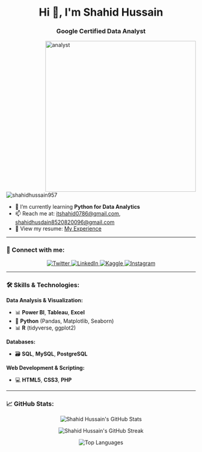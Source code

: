 <h1 align="center">Hi 👋, I'm Shahid Hussain</h1>
<h3 align="center">Google Certified Data Analyst</h3>
<img align="right" alt="analyst" width="400" src="https://shorturl.at/fpe7T">

<p align="left"> <img src="https://komarev.com/ghpvc/?username=shahidhussain957&label=Profile%20views&color=0e75b6&style=flat" alt="shahidhussain957" /> </p>

- 🌱 I’m currently learning **Python for Data Analytics**
- 📫 Reach me at: [itshahid0786@gmail.com](mailto:itshahid0786@gmail.com), [shahidhusdain8520820096@gmail.com](mailto:shahidhusdain8520820096@gmail.com)
- 📄 View my resume: [My Experience](https://drive.google.com/file/d/1j0-Ogy13HzBdnzpJyTSbosEaBhSXHYZ9/view?usp=sharing)

---

### 📍 Connect with me:

<p align="center">
  <a href="https://x.com/shahidh04023607" target="_blank">
    <img src="https://img.shields.io/twitter/follow/shahidh04023607?logo=twitter&style=for-the-badge" alt="Twitter" />
  </a>
  <a href="https://www.linkedin.com/in/shahid-hussainn-309175213/" target="_blank">
    <img src="https://img.shields.io/badge/LinkedIn-Connect-blue?logo=linkedin&style=for-the-badge" alt="LinkedIn" />
  </a>
  <a href="https://www.kaggle.com/shahidhussain0786" target="_blank">
    <img src="https://img.shields.io/badge/Kaggle-Profile-orange?logo=kaggle&style=for-the-badge" alt="Kaggle" />
  </a>
  <a href="https://www.instagram.com/__shahid1216/" target="_blank">
    <img src="https://img.shields.io/badge/Instagram-Follow-pink?logo=instagram&style=for-the-badge" alt="Instagram" />
  </a>
</p>

---

### 🛠️ Skills & Technologies:

**Data Analysis & Visualization:**
- 📊 **Power BI**, **Tableau**, **Excel**
- 🐍 **Python** (Pandas, Matplotlib, Seaborn)
- 📊 **R** (tidyverse, ggplot2)

**Databases:**
- 🗃️ **SQL**, **MySQL**, **PostgreSQL**

**Web Development & Scripting:**
- 💻 **HTML5**, **CSS3**, **PHP**

---

### 📈 GitHub Stats:

<p align="center">
  <img src="https://github-readme-stats.vercel.app/api?username=shahidhussain957&show_icons=true&locale=en" alt="Shahid Hussain's GitHub Stats" />
</p>

<p align="center">
  <img src="https://github-readme-streak-stats.herokuapp.com/?user=shahidhussain957&" alt="Shahid Hussain's GitHub Streak" />
</p>

<p align="center">
  <img src="https://github-readme-stats.vercel.app/api/top-langs?username=shahidhussain957&show_icons=true&locale=en&layout=compact" alt="Top Languages" />
</p>
